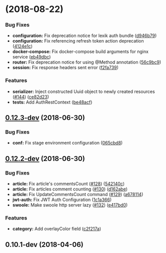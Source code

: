 <a name=""></a>
# [](https://github.com/knit-pk/api-v1-php/compare/v0.12.3-dev...v) (2018-08-22)


### Bug Fixes

* **configuration:** Fix deprecation notice for lexik auth bundle ([d946b79](https://github.com/knit-pk/api-v1-php/commit/d946b79))
* **configuration:** Fix referencing refresh token action deprecation ([4124e1c](https://github.com/knit-pk/api-v1-php/commit/4124e1c))
* **docker-compose:** Fix docker-compose build arguments for nginx service ([eb49dbc](https://github.com/knit-pk/api-v1-php/commit/eb49dbc))
* **router:** Fix deprecation notice for using @Method annotation ([56c9bc9](https://github.com/knit-pk/api-v1-php/commit/56c9bc9))
* **session:** Fix response headers sent error ([f2fa739](https://github.com/knit-pk/api-v1-php/commit/f2fa739))


### Features

* **serializer:** Inject constructed Uuid object to newly created resources ([#144](https://github.com/knit-pk/api-v1-php/issues/144)) ([ce82d23](https://github.com/knit-pk/api-v1-php/commit/ce82d23))
* **tests:** Add AuthRestContext ([be48acf](https://github.com/knit-pk/api-v1-php/commit/be48acf))



<a name="0.12.3-dev"></a>
## [0.12.3-dev](https://github.com/knit-pk/api-v1-php/compare/v0.12.2-dev...v0.12.3-dev) (2018-06-30)


### Bug Fixes

* **conf:** Fix stage environment configuration ([065cbd8](https://github.com/knit-pk/api-v1-php/commit/065cbd8))



<a name="0.12.2-dev"></a>
## [0.12.2-dev](https://github.com/knit-pk/api-v1-php/compare/v0.11.0-dev...v0.12.2-dev) (2018-06-30)


### Bug Fixes

* **article:** Fix article's commentsCount ([#128](https://github.com/knit-pk/api-v1-php/issues/128)) ([542140c](https://github.com/knit-pk/api-v1-php/commit/542140c))
* **article:** Fix articles comment counting ([#130](https://github.com/knit-pk/api-v1-php/issues/130)) ([d162abe](https://github.com/knit-pk/api-v1-php/commit/d162abe))
* **article:** Fix UpdateCommentsCount command ([#129](https://github.com/knit-pk/api-v1-php/issues/129)) ([a678114](https://github.com/knit-pk/api-v1-php/commit/a678114))
* **jwt-auth:** Fix JWT Auth Configuration ([1c1a366](https://github.com/knit-pk/api-v1-php/commit/1c1a366))
* **swoole:** Make swoole http server lazy ([#132](https://github.com/knit-pk/api-v1-php/issues/132)) ([e417bd0](https://github.com/knit-pk/api-v1-php/commit/e417bd0))


### Features

* **category:** Add overlayColor field ([c2f217a](https://github.com/knit-pk/api-v1-php/commit/c2f217a))



<a name="0.10.1-dev"></a>
## 0.10.1-dev (2018-04-06)




